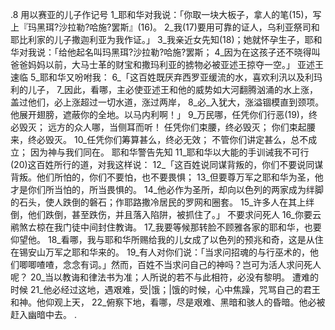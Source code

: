 .8 
用以赛亚的儿子作记号 
1_耶和华对我说：「你取一块大板子，拿人的笔(15)，写上『玛黑珥?沙拉勒?哈施?罢斯』(16)。 2_我(17)要用可靠的证人，乌利亚祭司和耶比利家的儿子撒迦利亚为我作证。」 
3_我亲近女先知(18)；她就怀孕生子，耶和华对我说：「给他起名叫玛黑珥?沙拉勒?哈施?罢斯； 4_因为在这孩子还不晓得叫爸爸妈妈以前，大马士革的财宝和撒玛利亚的掳物必被亚述王掠夺一空。」 
亚述王速临 
5_耶和华又吩咐我： 6_「这百姓既厌弃西罗亚缓流的水，喜欢利汛以及利玛利的儿子， 7_因此，看哪，主必使亚述王和他的威势如大河翻腾汹涌的水上涨，盖过他们，必上涨超过一切水道，涨过两岸， 8_必_入犹大，涨溢锢模直到颈项。他展开翅膀，遮蔽你的全地。以马内利啊！」 
9_万民哪，任凭你们行恶(19)，终必毁灭； 
远方的众人哪，当侧耳而听！ 
任凭你们束腰，终必毁灭； 
你们束起腰来，终必毁灭。 
10_任凭你们筹算甚么，终必无效； 
不管你们讲定甚么，总不成立； 
因为神与我们同在。 
耶和华警告先知 
11_耶和华以大能的手训诫我不可行(20)这百姓所行的道，对我这样说： 12_「这百姓说同谋背叛的，你们不要说同谋背叛。他们所怕的，你们不要怕，也不要畏惧； 13_但要尊万军之耶和华为圣，他才是你们所当怕的，所当畏惧的。 14_他必作为圣所，却向以色列的两家成为绊脚的石头，使人跌倒的磐石；作耶路撒冷居民的罗网和圈套。 15_许多人在其上绊倒，他们跌倒，甚至跌伤，并且落入陷阱，被抓住了。」 
不要求问死人 
16_你要云鹇煞ㄊ椋在我门徒中间封住教诲。 17_我要等候那转脸不顾雅各家的耶和华，也要仰望他。 18_看哪，我与耶和华所赐给我的儿女成了以色列的预兆和奇，这是从住在锡安山万军之耶和华来的。 19_有人对你们说：「当求问招魂的与行巫术的，他们唧唧喳喳，念念有词。」然而，百姓不当求问自己的神吗？岂可为活人求问死人呢？ 20_当以教诲和律法书为准；人所说的若不与此相符，必没有黎明。 
遭难的时候 
21_他必经过这地，遇艰难，受|饿；|饿的时候，心中焦躁，咒骂自己的君王和神。他仰观上天， 22_俯察下地，看哪，尽是艰难、黑暗和骇人的昏暗。他必被赶入幽暗中去。 
.